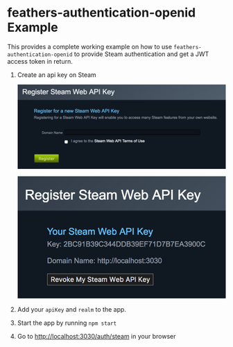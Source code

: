 # feathers-authentication-openid Example

This provides a complete working example on how to use `feathers-authentication-openid` to provide Steam authentication and get a JWT access token in return.

1. Create an api key on Steam
    
    ![Step 1](./img/app-registration-step1.png)
    
    ![Step 2](./img/app-registration-step2.png)

2. Add your `apiKey` and `realm` to the app.
3. Start the app by running `npm start`
4. Go to [http://localhost:3030/auth/steam](http://localhost:3030/auth/steam) in your browser

